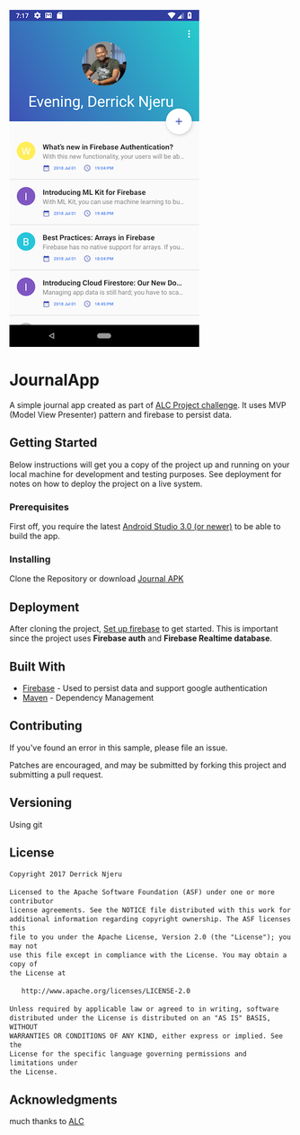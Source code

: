 ![alt text](https://github.com/derricknjeru/journalApp/blob/master/art/home.png)
# JournalApp
A simple journal app created as part of [ALC Project challenge](https://andela.com/alcwithgoogle). It uses MVP (Model View Presenter) pattern and firebase to persist data.

## Getting Started

Below instructions will get you a copy of the project up and running on your local machine for development and testing purposes. See deployment for notes on how to deploy the project on a live system.

### Prerequisites

First off, you require the latest [Android Studio 3.0 (or newer)](https://developer.android.com/studio) to be able to build the app.

### Installing
Clone the Repository or download [Journal APK](https://github.com/derricknjeru/journalApp/blob/master/art/journal.apk)

## Deployment
After cloning the project, [Set up firebase](https://firebase.google.com/docs/android/setup) to get started. This is important since the project uses **Firebase auth** and **Firebase Realtime database**.

## Built With

* [Firebase](https://firebase.google.com/) - Used to persist data and support google authentication
* [Maven](https://maven.apache.org/) - Dependency Management

## Contributing

If you've found an error in this sample, please file an issue.

Patches are encouraged, and may be submitted by forking this project and
submitting a pull request.

## Versioning

Using git

## License

```
Copyright 2017 Derrick Njeru

Licensed to the Apache Software Foundation (ASF) under one or more contributor
license agreements. See the NOTICE file distributed with this work for
additional information regarding copyright ownership. The ASF licenses this
file to you under the Apache License, Version 2.0 (the "License"); you may not
use this file except in compliance with the License. You may obtain a copy of
the License at

   http://www.apache.org/licenses/LICENSE-2.0

Unless required by applicable law or agreed to in writing, software
distributed under the License is distributed on an "AS IS" BASIS, WITHOUT
WARRANTIES OR CONDITIONS OF ANY KIND, either express or implied. See the
License for the specific language governing permissions and limitations under
the License.
```
## Acknowledgments
much thanks to [ALC](https://andela.com/alcwithgoogle)
